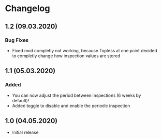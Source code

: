 # Changelog

## 1.2 (09.03.2020)

### Bug Fixes

- Fixed mod completly not working, because Topless at one point decided to completly change how inspection values are stored

## 1.1 (05.03.2020)

### Added

- You can now adjust the period between inspections (6 weeks by default)!
- Added toggle to disable and enable the periodic inspection

## 1.0 (04.05.2020)

- Initial release
